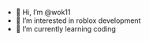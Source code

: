- 👋 Hi, I’m @wok11
- 👀 I’m interested in roblox development 
- 🌱 I’m currently learning coding

<!---
wok11/wok11 is a ✨ special ✨ repository because its `README.md` (this file) appears on your GitHub profile.
You can click the Preview link to take a look at your changes.
--->
